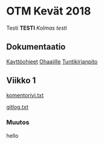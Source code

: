 # OTM Kevät 2018

Testi
**TESTI**
*Kolmas testi*

## Dokumentaatio

[Kayttöohjeet](https://github.com/porrasm/otm-harjoitustyo/tree/master/dokumentaatio/kaytto-ohjeet.md)
[Ohaajille](https://github.com/porrasm/otm-harjoitustyo/tree/master/ohjaajille.md)
[Tuntikirjanpito](https://github.com/porrasm/otm-harjoitustyo/tree/master/dokumentaatio/tuntikirjanpito.md)

## Viikko 1
[komentorivi.txt](https://github.com/porrasm/otm-harjoitustyo/blob/master/laskarit/viikko1/komentorivi.txt)

[gitlog.txt](https://github.com/porrasm/otm-harjoitustyo/blob/master/laskarit/viikko1/gitlog.txt)


### Muutos
hello
